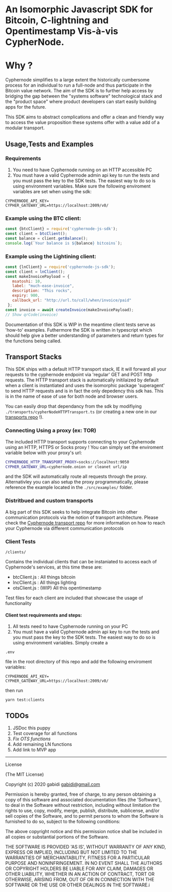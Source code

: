 # An Isomorphic Javascript SDK for Bitcoin, C-lightning and Opentimestamp Vis-à-vis CypherNode.

# Why ?

Cyphernode simplifies to a large extent the historically cumbersome process for an individual to run a full-node and thus participate in the Bitcoin value network.
The aim of the SDK is to further help access by bridging the gap between the "systems software" technological stack and the "product space" where product developers can start easily building apps for the future.

This SDK aims to abstract complications and offer a clean and friendly way to access the value proposition these systems offer with a value add of a modular transport.

## Usage,Tests and Examples

### Requirements
1. You need to have Cyphernode running on an HTTP accessible PC
2. You must have a valid Cyphernode admin api key to run the tests and you must pass the key to the SDK tests. The easiest way to do so is using environment variables. 
Make sure the following enviroment variables are set when using the sdk:
```
CYPHERNODE_API_KEY=
CYPHER_GATEWAY_URL=https://localhost:2009/v0/
```


### Example using the BTC client:
```js 
const {btcClient} = require('cyphernode-js-sdk');
const client = btcClient();
const balance = client.getBalance();
console.log(`Your balance is ${balance} bitcoins`);
```

### Example using the Lightining client:
```js 
const {lnClient} = require('cyphernode-js-sdk');
const client = lnClient();
const makeInvoicePayload = {
   msatoshi: 10,
   label: "much-ease-invoice",
   description: "This rocks",
   expiry: 900,
   callback_url: "http://url.to/call/when/invoice/paid"
 };
const invoice = await createInvoice(makeInvoicePayload);
// Show qrCode(invoice)
```
Documentation of this SDK is WIP in the meantime client tests serve as 'how-to' examples.
Futhermore the SDK is written in typescript which should help give a better understanding of parameters and return types for the functions being called.

## Transport Stacks

This SDK ships with a default HTTP transport stack, IE it will forward all your requests to the cyphernode endpoint via 'regular' GET and POST http requests.
The HTTP transport stack is automatically initilaized by default when a client is instantiated and uses the isomorphic package 'superagent' to send HTTP requests and is in fact the only depedency this sdk has. This is in the name of ease of use for both node and browser users.

You can easily drop that dependancy from the sdk by modifiying `./transports/cypherNodeHTTPTransport.ts` (or creating a new one in our [transports repo](https://github.com/gabidi/cyphernode-js-sdk-transports) !).

### Connecting Using a proxy (ex: TOR)
The included HTTP transport supports connecting to your Cyphernode using an HTTP, HTTPS or Socks proxy !
You can simply set the enviroment variable below with your proxy's url:
```bash
CYPHERNODE_HTTP_TRANSPORT_PROXY=socks://localhost:9050
CYPHER_GATEWAY_URL=cyphernode.onion or cleanet url/ip
```
and the SDK will automatically route all requests through the proxy.
Alternativley you can also setup the proxy programmatically, please reference the example located in the `./src/examples/` folder.

### Distritbued and custom transports

A big part of this SDK seeks to help integrate Bitcoin into other communication protocols via the notion of transport architecture. Please check the [Cyphernode transport repo](https://github.com/gabidi/cyphernode-js-sdk-transports) for more information on how to reach your Cyphernode via different communication protocols

### Client Tests
```
/clients/
```
Contains the individual clients that can be instaniated to access each of Cyphernode's services, at this time these are:

- btcClient.js : All things bitcoin
- lncClient.js : All things lighting
- otsClient.js : (WIP) All this opentimestamp

Test files for each client are included that showcase the usage of functionality

#### Client test requirements and steps:
1. All tests need to have Cyphernode running on your PC
2. You must have a valid Cyphernode admin api key to run the tests and you must pass the key to the SDK tests. The easiest way to do so is using environment variables. Simply create a 
```
.env
``` 
file in the root directory of this repo and add the following enviroment variables:
```
CYPHERNODE_API_KEY=
CYPHER_GATEWAY_URL=https://localhost:2009/v0/
```
then run 
```
yarn test:clients
```
## TODOs

1. JSDoc this puppy
2. Test coverage for all functions
3. _Fix OTS functions_
4. Add remaining LN functions
5. Add link to MVP app

--- 
License

(The MIT License)

Copyright (c) 2020 gabidi <gabidi@gmail.com>

Permission is hereby granted, free of charge, to any person obtaining a copy of this software and associated documentation files (the 'Software'), to deal in the Software without restriction, including without limitation the rights to use, copy, modify, merge, publish, distribute, sublicense, and/or sell copies of the Software, and to permit persons to whom the Software is furnished to do so, subject to the following conditions:

The above copyright notice and this permission notice shall be included in all copies or substantial portions of the Software.

THE SOFTWARE IS PROVIDED 'AS IS', WITHOUT WARRANTY OF ANY KIND, EXPRESS OR IMPLIED, INCLUDING BUT NOT LIMITED TO THE WARRANTIES OF MERCHANTABILITY, FITNESS FOR A PARTICULAR PURPOSE AND NONINFRINGEMENT. IN NO EVENT SHALL THE AUTHORS OR COPYRIGHT HOLDERS BE LIABLE FOR ANY CLAIM, DAMAGES OR OTHER LIABILITY, WHETHER IN AN ACTION OF CONTRACT, TORT OR OTHERWISE, ARISING FROM, OUT OF OR IN CONNECTION WITH THE SOFTWARE OR THE USE OR OTHER DEALINGS IN THE SOFTWARE.i
